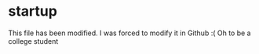 # startup
This file has been modified.
I was forced to modify it in Github :(
Oh to be a college student